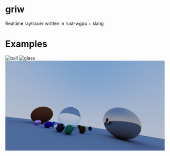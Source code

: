 # griw

Realtime raytracer written in rust-wgpu + slang

# Examples

![ball](http://0x0.st/8o7e.png)
![glass](http://0x0.st/8ohz.png)
![aces](assets/aces.png)
